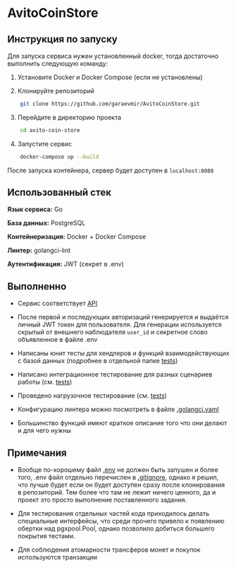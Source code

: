 # AvitoCoinStore

## Инструкция по запуску

Для запуска сервиса нужен установленный docker, тогда достаточно выполнить следующую команду:

1. Установите Docker и Docker Compose (если не установлены)

2. Клонируйте репозиторий

```bash
    git clone https://github.com/garaevmir/AvitoCoinStore.git
```

3. Перейдите в директорию проекта

```bash
    cd avito-coin-store
```

4. Запустите сервис

```bash
    docker-compose up --build
```

После запуска контейнера, сервер будет доступен в `localhost:8080`

## Использованный стек

**Язык сервиса:** Go

**База данных:** PostgreSQL

**Контейнеризация:** Docker + Docker Compose

**Линтер:** golangci-lint

**Аутентификация:** JWT (секрет в .env)

## Выполненно

- Сервис соответствует [API](./static/schema.json)

- После первой и последующих авторизаций генерируется и выдаётся личный JWT токен для пользователя. Для генерации используется скрытый от внешнего наблюдателя `user_id` и секретное слово объявленное в файле .env

- Написаны юнит тесты для хендлеров и функций взаимодействующих с базой данных (подробнее в отдельной папке [tests](./tests/))

- Написано интеграционное тестирование для разных сценариев работы (см. [tests](./tests/))

- Проведено нагрузочное тестирование (см. [tests](./tests/))

- Конфигурацию линтера можно посмотреть в файле [.golangci.yaml](./.golangci.yaml)

- Большинство функций имеют краткое описание того что они делают и для чего нужны

## Примечания

- Вообще по-хорошему файл [.env](./.env) не должен быть запушен и более того, .env файл отдельно перечислен в [.gitignore](./.gitignore), однако я решил, что лучше будет если он будет доступен сразу после клонирования в репозиторий. Тем более что там не лежит ничего ценного, да и проект это просто выполнение поставленного задания.

- Для тестирования отдельных частей кода приходилось делать специальные интерфейсы, что среди прочего привело к появлению обертки над pgxpool.Pool, однако позволило добиться большего покрытия тестами.

- Для соблюдения атомарности трансферов монет и покупок используются транзакции
